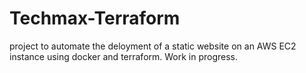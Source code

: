 # Techmax-Terraform

project to automate the deloyment of a static website on an AWS EC2 instance using docker and terraform. Work in progress.
